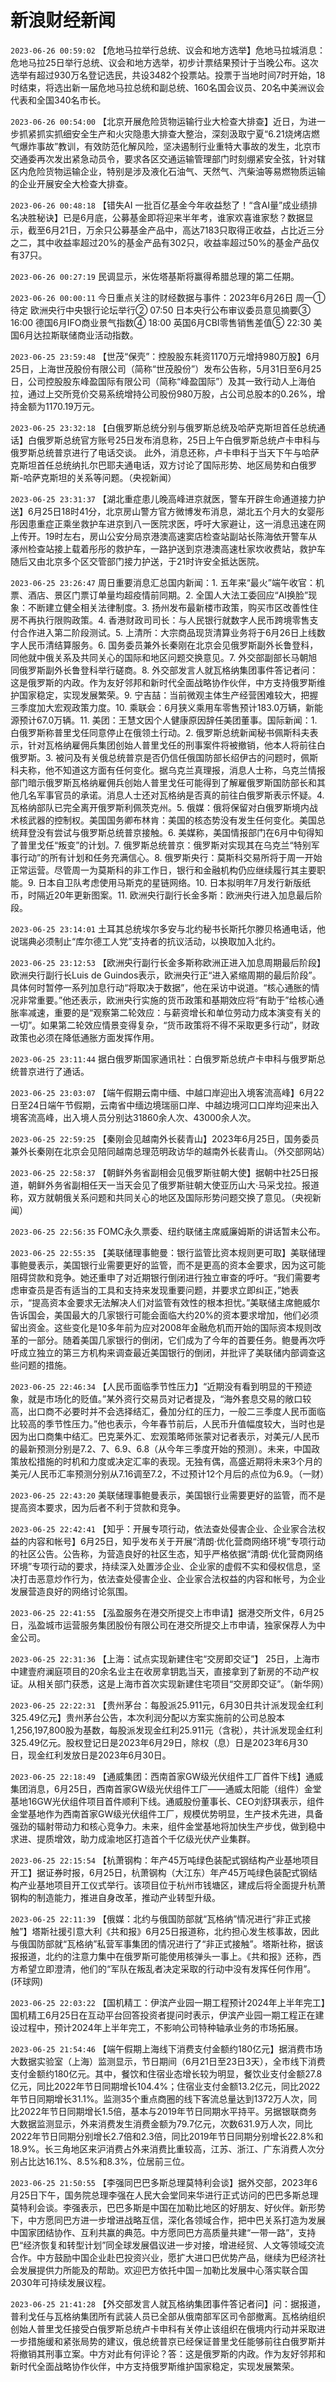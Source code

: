 # 新浪财经新闻
`2023-06-26 00:59:02` 【危地马拉举行总统、议会和地方选举】危地马拉城消息：危地马拉25日举行总统、议会和地方选举，初步计票结果预计于当晚公布。这次选举有超过930万名登记选民，共设3482个投票站。投票于当地时间7时开始，18时结束，将选出新一届危地马拉总统和副总统、160名国会议员、20名中美洲议会代表和全国340名市长。

`2023-06-26 00:54:00` 【北京开展危险货物运输行业大检查大排查】近日，为进一步抓紧抓实抓细安全生产和火灾隐患大排查大整治，深刻汲取宁夏“6.21烧烤店燃气爆炸事故”教训，有效防范化解风险，坚决遏制行业重特大事故的发生，北京市交通委再次发出紧急动员令，要求各区交通运输管理部门时刻绷紧安全弦，针对辖区内危险货物运输企业，特别是涉及液化石油气、天然气、汽柴油等易燃物质运输的企业开展安全大检查大排查。

`2023-06-26 00:48:18` 【错失AI 一批百亿基金今年收益愁了！“含AI量”成业绩排名决胜秘诀】已是6月底，公募基金即将迎来半年考，谁家欢喜谁家愁？数据显示，截至6月21日，万余只公募基金产品中，高达7183只取得正收益，占比近三分之二，其中收益率超过20%的基金产品有302只，收益率超过50%的基金产品仅有37只。

`2023-06-26 00:27:19` 民调显示，米佐塔基斯将赢得希腊总理的第二任期。

`2023-06-26 00:00:11` 今日重点关注的财经数据与事件：2023年6月26日 周一① 待定 欧洲央行中央银行论坛举行② 07:50 日本央行公布审议委员意见摘要③ 16:00 德国6月IFO商业景气指数④ 18:00 英国6月CBI零售销售差值⑤ 22:30 美国6月达拉斯联储商业活动指数。

`2023-06-25 23:59:48` 【世茂“保壳”：控股股东耗资1170万元增持980万股】6月25日，上海世茂股份有限公司（简称“世茂股份”）发布公告称，5月31日至6月25日，公司控股股东峰盈国际有限公司（简称“峰盈国际”）及其一致行动人上海伯拉，通过上交所竞价交易系统增持公司股份980万股，占公司总股本的0.26%，增持金额为1170.19万元。

`2023-06-25 23:32:18` 【白俄罗斯总统分别与俄罗斯总统及哈萨克斯坦首任总统通话】白俄罗斯总统官方账号25日发布消息称，25日上午白俄罗斯总统卢卡申科与俄罗斯总统普京进行了电话交谈。 此外，消息还称，卢卡申科于当天下午与哈萨克斯坦首任总统纳扎尔巴耶夫通电话，双方讨论了国际形势、地区局势和白俄罗斯-哈萨克斯坦的关系等问题。（央视新闻）

`2023-06-25 23:31:37` 【湖北重症患儿晚高峰进京就医，警车开辟生命通道接力护送】6月25日18时41分，北京房山警方官方微博发布消息，湖北五个月大的女婴彤彤因患重症正乘坐救护车进京到八一医院求医，呼吁大家避让，这一消息迅速在网上传开。19时左右，房山公安分局京港澳高速窦店检查站副站长陈海依开警车从涿州检查站接上载着彤彤的救护车，一路护送到京港澳高速杜家坎收费站，救护车随后又由北京多个区交管部门接力护送，于21时许安全抵达医院。

`2023-06-25 23:26:47` 周日重要消息汇总国内新闻：1. 五年来“最火”端午收官：机票、酒店、景区门票订单量均超疫情前同期。2. 全国人大法工委回应“AI换脸”现象：不断建立健全相关法律制度。3. 扬州发布最新楼市政策，购买市区改善性住房不再执行限购政策。4. 香港财政司司长：与人民银行就数字人民币跨境零售支付合作进入第二阶段测试。5. 上清所：大宗商品现货清算业务将于6月26日上线数字人民币清结算服务。6. 国务委员兼外长秦刚在北京会见俄罗斯副外长鲁登科，同他就中俄关系及共同关心的国际和地区问题交换意见。7. 外交部副部长马朝旭同俄罗斯副外长鲁登科举行磋商。8. 外交部发言人就瓦格纳集团事件答记者问：这是俄罗斯的内政。作为友好邻邦和新时代全面战略协作伙伴，中方支持俄罗斯维护国家稳定，实现发展繁荣。9. 宁吉喆：当前微观主体生产经营困难较大，把握三季度加大宏观政策力度。10. 乘联会：6月狭义乘用车零售预计183.0万辆，新能源预计67.0万辆。11. 美团：王慧文因个人健康原因辞任美团董事。国际新闻：1. 白俄罗斯称普里戈任同意停止在俄领土行动。2. 俄罗斯总统新闻秘书佩斯科夫表示，针对瓦格纳雇佣兵集团创始人普里戈任的刑事案件将被撤销，他本人将前往白俄罗斯。3. 被问及有关俄总统普京是否仍信任俄国防部长绍伊古的问题时，佩斯科夫称，他不知道这方面有任何变化。据乌克兰真理报，消息人士称，乌克兰情报部门暗示俄罗斯瓦格纳雇佣兵创始人普里戈任可能得到了解雇俄罗斯国防部长和其他几名军事官员的承诺。消息人士还对瓦格纳是否真的前往白俄罗斯表示怀疑。4. 瓦格纳部队已完全离开俄罗斯利佩茨克州。5. 俄媒：俄将保留对白俄罗斯境内战术核武器的控制权。美国国务卿布林肯：美国的核态势没有发生任何变化。美国总统拜登没有尝试与俄罗斯总统普京接触。6. 美媒称，美国情报部门在6月中旬得知了普里戈任“叛变”的计划。7. 俄罗斯总统普京：俄罗斯对实现其在乌克兰“特别军事行动”的所有计划和任务充满信心。8. 俄罗斯央行：莫斯科交易所将于周一开始正常运营。尽管周一为莫斯科的非工作日，银行和金融机构仍应继续履行其主要职能。9. 日本自卫队考虑使用马斯克的星链网络。10. 日本拟明年7月发行新版纸币，时隔近20年更新图案。11. 欧洲央行副行长金多斯：欧洲央行进入加息最后阶段。

`2023-06-25 23:14:01` 土耳其总统埃尔多安与北约秘书长斯托尔滕贝格通电话，他说瑞典必须制止“库尔德工人党”支持者的抗议活动，以换取加入北约。

`2023-06-25 23:12:53` 【欧洲央行副行长金多斯称欧洲正进入加息周期最后阶段】欧洲央行副行长Luis de Guindos表示，欧洲央行正“进入紧缩周期的最后阶段”。具体何时暂停一系列加息行动“将取决于数据”，他在采访中说道。“核心通胀的情况非常重要。”他还表示，欧洲央行实施的货币政策和基期效应将“有助于”给核心通胀率减速，重要的是“观察第二轮效应：与薪资增长和单位劳动力成本演变有关的一切”。如果第二轮效应情景变得复杂，“货币政策将不得不采取更多行动”，财政政策也必须在降低通胀方面发挥作用。

`2023-06-25 23:11:44` 据白俄罗斯国家通讯社：白俄罗斯总统卢卡申科与俄罗斯总统普京进行了通话。

`2023-06-25 23:03:07` 【端午假期云南中缅、中越口岸迎出入境客流高峰】6月22日至24日端午节假期，云南省中缅边境瑞丽口岸、中越边境河口口岸均迎来出入境客流高峰，出入境人员分别达31860余人次、43000余人次。

`2023-06-25 22:59:25` 【秦刚会见越南外长裴青山】2023年6月25日，国务委员兼外长秦刚在北京会见陪同越南总理范明政访华的越南外长裴青山。（外交部网站）

`2023-06-25 22:58:37` 【朝鲜外务省副相会见俄罗斯驻朝大使】据朝中社25日报道，朝鲜外务省副相任天一当天会见了俄罗斯驻朝大使亚历山大·马采戈拉。报道称，双方就朝俄关系问题和共同关心的地区及国际形势问题交换了意见。（央视新闻）

`2023-06-25 22:56:35` FOMC永久票委、纽约联储主席威廉姆斯的讲话暂未公布。

`2023-06-25 22:55:35` 【美联储理事鲍曼：银行监管比资本规则更可取】美联储理事鲍曼表示，美国银行业需要更好的监管，而不是更高的资本金要求，因为这可能阻碍贷款和竞争。她还重申了对近期银行倒闭进行独立审查的呼吁。“我们需要考虑审查员是否有适当的工具和支持来发现重要问题，并要求立即纠正，”她表示，“提高资本金要求无法解决人们对监管有效性的根本担忧。”美联储主席鲍威尔告诉国会，美国最大的几家银行可能会面临大约20%的资本要求增加，他们必须留出资金。这些变化是10多年前为应对2008年金融危机而开始的国际资本规则改革的一部分。随着美国几家银行的倒闭，它们成为了今年的首要任务。鲍曼再次呼吁成立独立的第三方机构来调查最近美国银行的倒闭，并批评了美联储内部调查这些问题的措施。

`2023-06-25 22:46:34` 【人民币面临季节性压力】“近期没有看到明显的干预迹象，就是市场化的贬值。”某外资行交易员对记者提及，“海外套息交易的敞口较高，出口商不必要时并不会选择结汇，叠加分红的压力，一般二三季度人民币面临比较高的季节性压力。”他也表示，今年春节前后，人民币升值幅度较大，当时也是因为出口商集中结汇。巴克莱外汇、宏观策略师张蒙对记者表示，对美元/人民币的最新预测分别是7.2、7、6.9、6.8（从今年三季度开始的预测）。未来，中国政策放松措施的时机和力度或决定汇率的表现。无独有偶，高盛近期将未来3个月的美元/人民币汇率预测分别从7.16调至7.2，不过预计12个月后的点位为6.9。（一财）

`2023-06-25 22:43:20` 美联储理事鲍曼表示，美国银行业需要更好的监管，而不是提高资本要求，因为后者不利于贷款和竞争。

`2023-06-25 22:42:41` 【知乎：开展专项行动，依法查处侵害企业、企业家合法权益的内容和帐号】6月25日，知乎发布关于开展“清朗·优化营商网络环境”专项行动的社区公告。公告称，为营造良好的社区生态，知乎严格依据“清朗·优化营商网络环境”专项行动的要求，持续深入处置涉企业、企业家的虚假不实和侵权信息，坚决打击恶意炒作行为，依法查处侵害企业、企业家合法权益的内容和帐号，为企业发展营造良好的网络讨论氛围。

`2023-06-25 22:41:55` 【泓盈服务在港交所提交上市申请】据港交所文件，6月25日，泓盈城市运营服务集团股份有限公司在港交所提交上市申请，独家保荐人为中金公司。

`2023-06-25 22:31:36` 【上海：试点实现新建住宅“交房即交证”】 25日，上海市中建壹府澜庭项目的20余名业主在收房拿钥匙当天，直接拿到了新房的不动产权证。从相关部门获悉，这是上海市首次实现新建住宅项目“交房即交证”。（新华网）

`2023-06-25 22:22:31` 【贵州茅台：每股派25.911元，6月30日共计派发现金红利325.49亿元】贵州茅台公告，本次利润分配以方案实施前的公司总股本1,256,197,800股为基数，每股派发现金红利25.911元（含税），共计派发现金红利325.49亿元。股权登记日是2023年6月29日，除权（息）日是2023年6月30日，现金红利发放日是2023年6月30日。

`2023-06-25 22:18:49` 【通威集团：西南首家GW级光伏组件工厂首件下线】通威集团消息，6月25日，西南首家GW级光伏组件工厂——通威太阳能（组件）金堂基地16GW光伏组件项目首件顺利下线。通威股份董事长、CEO刘舒琪表示，组件金堂基地作为西南首家GW级光伏组件工厂，规模优势明显，生产技术先进，具备强劲的辐射带动力和核心竞争力。未来，组件金堂基地将加快生产步伐，做到稳中求进、提质增效，助力成渝地区打造首个千亿级光伏产业集群。

`2023-06-25 22:15:54` 【杭萧钢构：年产45万吨绿色装配式钢结构产业基地项目开工】据证券时报，6月25日，杭萧钢构（大江东）年产45万吨绿色装配式钢结构产业基地项目开工仪式举行。该项目位于杭州市钱塘区，建成后将全面提升杭萧钢构的制造能力，推进自身改革，推动产业转型升级。

`2023-06-25 22:11:39` 【俄媒：北约与俄国防部就“瓦格纳”情况进行“非正式接触”】塔斯社援引意大利《共和报》6月25日报道称，北约担心发生核事故，因此与俄国防部就“瓦格纳”私营军事集团的情况进行了“非正式接触”。塔斯社称，据该报报道，北约的注意力集中在俄罗斯可能使用核弹头一事上。《共和报》还称，西方希望立即澄清，他们的“军队在叛乱者决定采取的行动中没有发挥任何作用”。 (环球网)

`2023-06-25 22:03:22` 【国机精工：伊滨产业园一期工程预计2024年上半年完工】国机精工6月25日在互动平台回答投资者提问时表示，伊滨产业园一期工程正在建设过程中，预计2024年上半年完工，不影响公司特种轴承业务的市场拓展。

`2023-06-25 21:54:46` 【端午假期上海线下消费支付金额约180亿元】据消费市场大数据实验室（上海）监测显示，节日期间（6月21日至23日3天），全市线下消费支付金额约180亿元。其中，餐饮和住宿业态增长较为明显，餐饮业支付金额27.8亿元，同比2022年节日同期增长104.4%；住宿业支付金额13.2亿元，同比2022年节日同期增长31.1%。监测35个重点商圈的线下客流总量达到1372万人次，同比2022年节日同期增长1.5倍，基本与2019年节日同期水平持平。另据银联商务大数据监测显示，外来消费发生消费金额为79.7亿元，次数631.9万人次，同比2022年节日同期分别增长2.7倍和2.3倍，同比2019年节日同期分别增长22.8%和18.9%。长三角地区来沪消费占外来消费比重较高，江苏、浙江、广东消费人次分别占比达16.1%、8.5%和8.3%，位居前三位。

`2023-06-25 21:50:55` 【李强同巴巴多斯总理莫特利会谈】据外交部，2023年6月25日下午，国务院总理李强在人民大会堂同来华进行正式访问的巴巴多斯总理莫特利会谈。李强表示，巴巴多斯是中国在加勒比地区的好朋友、好伙伴。新形势下，中方愿同巴方进一步增进战略互信，深化各领域合作，把中巴关系打造为发展中国家团结协作、互利共赢的典范。中方愿同巴方高质量共建“一带一路”，支持巴“经济恢复和转型计划”同全球发展倡议进一步对接，增进经贸、人文等领域交流合作。中方鼓励中国企业赴巴投资兴业，愿扩大进口巴优势产品，继续为巴经济社会发展提供力所能及的帮助。欢迎巴方依托中国－加勒比发展中心落实联合国2030年可持续发展议程。

`2023-06-25 21:41:28` 【外交部发言人就瓦格纳集团事件答记者问】问：据报道，普利戈任与瓦格纳集团所有武装人员已全部从俄南部军区司令部撤离。瓦格纳组织创始人普里戈任接受白俄罗斯总统卢卡申科有关停止该组织在俄境内行动并采取进一步措施缓和紧张局势的建议，俄总统普京已经保证普里戈任能够前往白俄罗斯并将撤销其刑事立案。中方对此有何评论？答：这是俄罗斯的内政。作为友好邻邦和新时代全面战略协作伙伴，中方支持俄罗斯维护国家稳定，实现发展繁荣。

